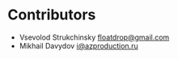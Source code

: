 # Contributors

 * Vsevolod Strukchinsky <floatdrop@gmail.com>
 * Mikhail Davydov <i@azproduction.ru>
